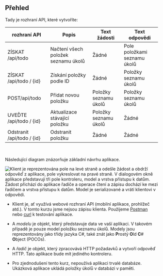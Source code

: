 ## <a name="overview"></a>Přehled

Tady je rozhraní API, které vytvoříte:

|rozhraní API | Popis    | Text žádosti    | Text odpovědi   |
|--- | ---- | ---- | ---- |
|ZÍSKAT /api/todo  | Načtení všech položek seznamu úkolů | Žádné | Pole položkami seznamu úkolů|
|ZÍSKAT /api/todo / {id}  | Získání položky podle ID | Žádné | Položky seznamu úkolů|
|POST/api/todo | Přidat novou položku | Položky seznamu úkolů  | Položky seznamu úkolů |
|UVEĎTE /api/todo / {id} | Aktualizace stávající položku&nbsp;  | Položky seznamu úkolů |  Žádné |
|Odstranit /api/todo / {id}&nbsp;  &nbsp; | Odstranit položku&nbsp;  &nbsp;  | Žádné  | Žádné|

<br>

Následující diagram znázorňuje základní návrhu aplikace.

![Klient je reprezentována pole na levé straně a odešle žádost a obdrží odpověď z aplikace, pole vykreslovat na pravé straně. V dialogovém okně aplikace představují tři pole kontroleru, model a vrstva přístupu k datům. Žádost přichází do aplikace řadiče a operace čtení a zápisu dochází ke mezi řadičem a vrstva přístupu k datům. Model je serializované a vrátí klientovi v odpovědi.](../../tutorials/first-web-api/_static/architecture.png)

* Klient je, ať využívá webové rozhraní API (mobilní aplikace, prohlížeč atd.). V tomto kurzu jsme nejsou zápisu klienta. Použijeme [Postman](https://www.getpostman.com/) nebo [curl](https://developer.apple.com/legacy/library/documentation/Darwin/Reference/ManPages/man1/curl.1.html) k testování aplikace.

* A *modelu* je objekt, který představuje data ve vaší aplikaci. V takovém případě je pouze model položku seznamu úkolů. Modely jsou reprezentovány jako třídy jazyka C#, také znát jako **P**rostý **O**ld **C**# **O**bject (POCOs).

* A *řadič* je objekt, který zpracovává HTTP požadavků a vytvoří odpověď HTTP. Tato aplikace bude mít jediného kontroleru.

* Pro zjednodušení tento kurz, nepoužívá aplikaci trvalé databáze. Ukázková aplikace ukládá položky úkolů v databázi v paměti.
